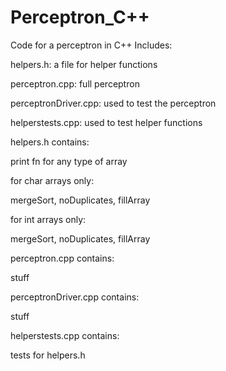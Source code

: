 # Perceptron_C++

Code for a perceptron in C++
Includes:

helpers.h: a file for helper functions

perceptron.cpp: full perceptron

perceptronDriver.cpp: used to test the perceptron

helperstests.cpp: used to test helper functions



helpers.h contains:

print fn for any type of array

for char arrays only:

mergeSort, noDuplicates, fillArray

for int arrays only: 

mergeSort, noDuplicates, fillArray



perceptron.cpp contains:

stuff



perceptronDriver.cpp contains:

stuff



helperstests.cpp contains:

tests for helpers.h
